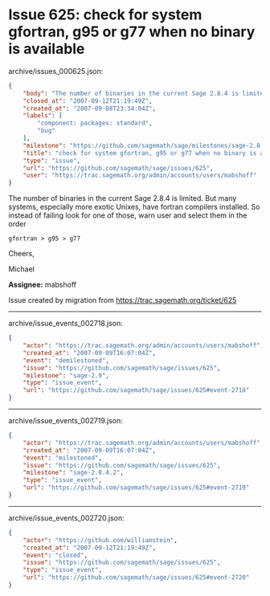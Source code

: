 # Issue 625: check for system gfortran, g95 or g77 when no binary is available

archive/issues_000625.json:
```json
{
    "body": "The number of binaries in the current Sage 2.8.4 is limited. But many systems, especially more exotic Unixes, have fortran compilers installed. So instead of failing look for one of those, warn user and select them in the order \n\n```\ngfortran > g95 > g77\n```\nCheers,\n\nMichael\n\n**Assignee:** mabshoff\n\nIssue created by migration from https://trac.sagemath.org/ticket/625\n\n",
    "closed_at": "2007-09-12T21:19:49Z",
    "created_at": "2007-09-08T23:34:04Z",
    "labels": [
        "component: packages: standard",
        "bug"
    ],
    "milestone": "https://github.com/sagemath/sage/milestones/sage-2.8.4.2",
    "title": "check for system gfortran, g95 or g77 when no binary is available",
    "type": "issue",
    "url": "https://github.com/sagemath/sage/issues/625",
    "user": "https://trac.sagemath.org/admin/accounts/users/mabshoff"
}
```
The number of binaries in the current Sage 2.8.4 is limited. But many systems, especially more exotic Unixes, have fortran compilers installed. So instead of failing look for one of those, warn user and select them in the order 

```
gfortran > g95 > g77
```
Cheers,

Michael

**Assignee:** mabshoff

Issue created by migration from https://trac.sagemath.org/ticket/625





---

archive/issue_events_002718.json:
```json
{
    "actor": "https://trac.sagemath.org/admin/accounts/users/mabshoff",
    "created_at": "2007-09-09T16:07:04Z",
    "event": "demilestoned",
    "issue": "https://github.com/sagemath/sage/issues/625",
    "milestone": "sage-2.9",
    "type": "issue_event",
    "url": "https://github.com/sagemath/sage/issues/625#event-2718"
}
```



---

archive/issue_events_002719.json:
```json
{
    "actor": "https://trac.sagemath.org/admin/accounts/users/mabshoff",
    "created_at": "2007-09-09T16:07:04Z",
    "event": "milestoned",
    "issue": "https://github.com/sagemath/sage/issues/625",
    "milestone": "sage-2.8.4.2",
    "type": "issue_event",
    "url": "https://github.com/sagemath/sage/issues/625#event-2719"
}
```



---

archive/issue_events_002720.json:
```json
{
    "actor": "https://github.com/williamstein",
    "created_at": "2007-09-12T21:19:49Z",
    "event": "closed",
    "issue": "https://github.com/sagemath/sage/issues/625",
    "type": "issue_event",
    "url": "https://github.com/sagemath/sage/issues/625#event-2720"
}
```
